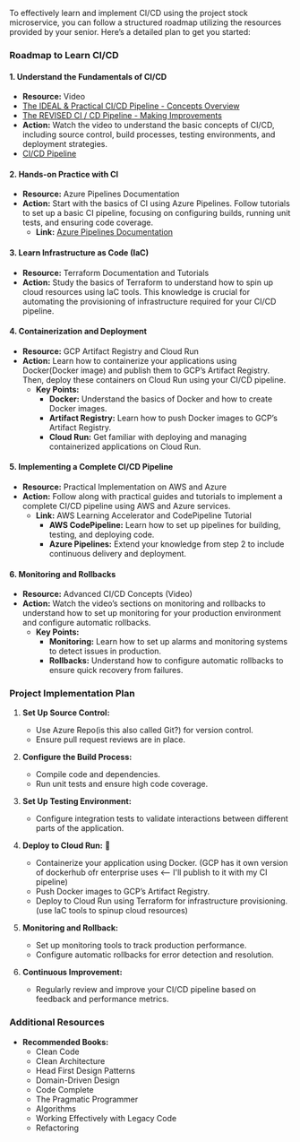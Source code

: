 To effectively learn and implement CI/CD using the project stock microservice, you can follow a structured roadmap utilizing the resources provided by your senior. Here’s a detailed plan to get you started:

### Roadmap to Learn CI/CD

#### 1. Understand the Fundamentals of CI/CD
- **Resource:** Video
- [The IDEAL & Practical CI/CD Pipeline - Concepts Overview](https://youtu.be/OPwU3UWCxhw?si=TIo-yya0aIt4Z9XG)
- [The REVISED CI / CD Pipeline - Making Improvements](https://youtu.be/OcaUQrRo7-Q?si=I8V2q5zkzlIs3Wki)
- **Action:** Watch the video to understand the basic concepts of CI/CD, including source control, build processes, testing environments, and deployment strategies.
- [CI/CD Pipeline](technical-knowledge/pipeline.md)

#### 2. Hands-on Practice with CI
- **Resource:** Azure Pipelines Documentation
- **Action:** Start with the basics of CI using Azure Pipelines. Follow tutorials to set up a basic CI pipeline, focusing on configuring builds, running unit tests, and ensuring code coverage.
  - **Link:** [Azure Pipelines Documentation](https://learn.microsoft.com/en-us/azure/devops/pipelines/?view=azure-devops)

#### 3. Learn Infrastructure as Code (IaC)
- **Resource:** Terraform Documentation and Tutorials
- **Action:** Study the basics of Terraform to understand how to spin up cloud resources using IaC tools. This knowledge is crucial for automating the provisioning of infrastructure required for your CI/CD pipeline.

#### 4. Containerization and Deployment
- **Resource:** GCP Artifact Registry and Cloud Run
- **Action:** Learn how to containerize your applications using Docker(Docker image) and publish them to GCP’s Artifact Registry. Then, deploy these containers on Cloud Run using your CI/CD pipeline.
  - **Key Points:**
    - **Docker:** Understand the basics of Docker and how to create Docker images.
    - **Artifact Registry:** Learn how to push Docker images to GCP’s Artifact Registry.
    - **Cloud Run:** Get familiar with deploying and managing containerized applications on Cloud Run.

#### 5. Implementing a Complete CI/CD Pipeline
- **Resource:** Practical Implementation on AWS and Azure
- **Action:** Follow along with practical guides and tutorials to implement a complete CI/CD pipeline using AWS and Azure services.
  - **Link:** AWS Learning Accelerator and CodePipeline Tutorial
    - **AWS CodePipeline:** Learn how to set up pipelines for building, testing, and deploying code.
    - **Azure Pipelines:** Extend your knowledge from step 2 to include continuous delivery and deployment.

#### 6. Monitoring and Rollbacks
- **Resource:** Advanced CI/CD Concepts (Video)
- **Action:** Watch the video’s sections on monitoring and rollbacks to understand how to set up monitoring for your production environment and configure automatic rollbacks.
  - **Key Points:**
    - **Monitoring:** Learn how to set up alarms and monitoring systems to detect issues in production.
    - **Rollbacks:** Understand how to configure automatic rollbacks to ensure quick recovery from failures.

### Project Implementation Plan

1. **Set Up Source Control:**
   - Use Azure Repo(is this also called Git?) for version control.
   - Ensure pull request reviews are in place.

2. **Configure the Build Process:**
   - Compile code and dependencies.
   - Run unit tests and ensure high code coverage.

3. **Set Up Testing Environment:**
   - Configure integration tests to validate interactions between different parts of the application.

4. **Deploy to Cloud Run:** 🚢
   - Containerize your application using Docker. (GCP has it own version of dockerhub ofr enterprise uses <-- I'll publish to it with my CI pipeline)
   - Push Docker images to GCP’s Artifact Registry.
   - Deploy to Cloud Run using Terraform for infrastructure provisioning. (use IaC tools to spinup cloud resources) 

5. **Monitoring and Rollback:**
   - Set up monitoring tools to track production performance.
   - Configure automatic rollbacks for error detection and resolution.

6. **Continuous Improvement:**
   - Regularly review and improve your CI/CD pipeline based on feedback and performance metrics.

### Additional Resources

- **Recommended Books:**
  - Clean Code
  - Clean Architecture
  - Head First Design Patterns
  - Domain-Driven Design
  - Code Complete
  - The Pragmatic Programmer
  - Algorithms
  - Working Effectively with Legacy Code
  - Refactoring